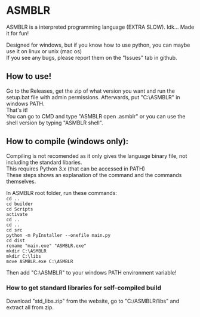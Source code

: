 # ASMBLR
ASMBLR is a interpreted programming language (EXTRA SLOW). Idk... Made it for fun!  

Designed for windows, but if you know how to use python, you can maybe use it on linux or unix (mac os)  
If you see any bugs, please report them on the "Issues" tab in github.  

## How to use!
Go to the Releases, get the zip of what version you want and run the setup.bat file with admin permissions. Afterwards, put "C:\ASMBLR" in windows PATH.  
That's it!  
You can go to CMD and type "ASMBLR open <file>.asmblr" or you can use the shell version by typing "ASMBLR shell".

## How to compile (windows only):
Compiling is not recomended as it only gives the language binary file, not including the standard libaries.  
This requires Python 3.x (that can be accessed in PATH)  
These steps shows an explanation of the command and the commands themselves.

In ASMBLR root folder, run these commands:  
`cd ..`  
`cd builder`  
`cd Scripts`  
`activate`  
`cd ..`  
`cd ..`  
`cd src`  
`python -m PyInstaller --onefile main.py`  
`cd dist`  
`rename "main.exe" "ASMBLR.exe"`  
`mkdir C:\ASMBLR`  
`mkdir C:\libs`  
`move ASMBLR.exe C:\ASMBLR`  

Then add "C:\ASMBLR" to your windows PATH environment variable!  

### How to get standard libraries for self-compiled build
Download "std_libs.zip" from the website, go to "C:/ASMBLR/libs" and extract all from zip.
